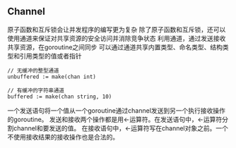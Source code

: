 ## Channel

原子函数和互斥锁会让并发程序的编写更为复杂
除了原子函数和互斥锁，还可以使用通道来保证对共享资源的安全访问并消除竞争状态
利用通道，通过发送接收共享资源，在goroutine之间同步
可以通过通道共享内置类型、命名类型、结构类型和引用类型的值或者指针

    // 无缓冲的整型通道
    unbuffered := make(chan int)

    // 有缓冲的字符串通道
    buffered := make(chan string, 10)

一个发送语句将一个值从一个goroutine通过channel发送到另一个执行接收操作的goroutine。
发送和接收两个操作都是用<-运算符。在发送语句中，<-运算符分割channel和要发送的值。
在接收语句中，<-运算符写在channel对象之前。一个不使用接收结果的接收操作也是合法的。
